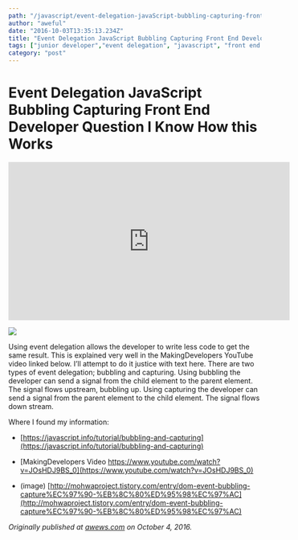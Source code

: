 ```yaml
---
path: "/javascript/event-delegation-javaScript-bubbling-capturing-front-end-developer-question"
author: "aweful"
date: "2016-10-03T13:35:13.234Z"
title: "Event Delegation JavaScript Bubbling Capturing Front End Developer Question"
tags: ["junior developer","event delegation", "javascript", "front end development"]
category: "post"
---
```

# Event Delegation JavaScript Bubbling Capturing Front End Developer Question I Know How this Works

<center><iframe width="560" height="315" src="https://www.youtube.com/embed/_I9jslUtijs" frameborder="0" allow="accelerometer; autoplay; encrypted-media; gyroscope; picture-in-picture" allowfullscreen></iframe></center>


![](https://cdn-images-1.medium.com/max/2000/0*ToORCSmu7xpqbGF6.jpg)

Using event delegation allows the developer to write less code to get the same result. This is explained very well in the MakingDevelopers YouTube video linked below. I’ll attempt to do it justice with text here. There are two types of event delegation; bubbling and capturing. Using bubbling the developer can send a signal from the child element to the parent element. The signal flows upstream, bubbling up. Using capturing the developer can send a signal from the parent element to the child element. The signal flows down stream.

Where I found my information:

* [https://javascript.info/tutorial/bubbling-and-capturing](https://javascript.info/tutorial/bubbling-and-capturing)

* [MakingDevelopers Video https://www.youtube.com/watch?v=JOsHDJ9BS_0](https://www.youtube.com/watch?v=JOsHDJ9BS_0)

* (image) [http://mohwaproject.tistory.com/entry/dom-event-bubbling-capture%EC%97%90-%EB%8C%80%ED%95%98%EC%97%AC](http://mohwaproject.tistory.com/entry/dom-event-bubbling-capture%EC%97%90-%EB%8C%80%ED%95%98%EC%97%AC)

*Originally published at [awews.com](http://awews.com/i-know-how-this-works/2016/10/04/event-delegation-javascript-bubbling-capturing-front-end-dev-question) on October 4, 2016.*
